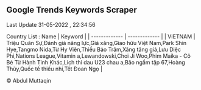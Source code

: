 

## Google Trends Keywords Scraper 
 
Last Update 31-05-2022 , 22:34:56

Country List :
 Name  | Keyword |
| ------------- | ------------- |
| VIETNAM | Triệu Quân Sự,Đánh giá năng lực,Giá xăng,Giao hữu Việt Nam,Park Shin Hye,Tangmo Nida,Từ Hy Viên,Thiều Bảo Trâm,Xăng tăng giá,Lưu Diệc Phi,Nations League,Vitamin a,Lewandowski,Choi Ji Woo,Phim Maika - Cô Bé Từ Hành Tinh Khác,Lich thi dau U23 chau a,Bão ngầm tập 67,Hoàng Thùy,Quốc tế thiếu nhi,Tết Đoan Ngọ |



© Abdul Muttaqin 
